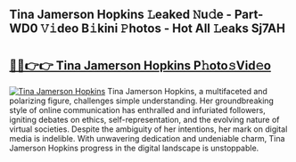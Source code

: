 ## Tina Jamerson Hopkins 𝙻eaked 𝙽u𝚍e - Part-WD0 𝚅𝚒deo B𝚒kini 𝙿hotos - Hot All 𝙻eaks Sj7AH

# <h2><a href="http://ld0mof.urlbe.top/?page=Tina+Jamerson+Hopkins">🔗🔗👉👉 Tina Jamerson Hopkins P𝚑oto𝚜Vid𝚎o</a></h2>

[![Tina Jamerson Hopkins](https://i.imgur.com/eBuTRDB.gif)](http://ld0mof.urlbe.top/?page=Tina+Jamerson+Hopkins)
Tina Jamerson Hopkins, a multifaceted and polarizing figure, challenges simple understanding. Her groundbreaking style of online communication has enthralled and infuriated followers, igniting debates on ethics, self-representation, and the evolving nature of virtual societies. Despite the ambiguity of her intentions, her mark on digital media is indelible. With unwavering dedication and undeniable charm, Tina Jamerson Hopkins progress in the digital landscape is unstoppable.
